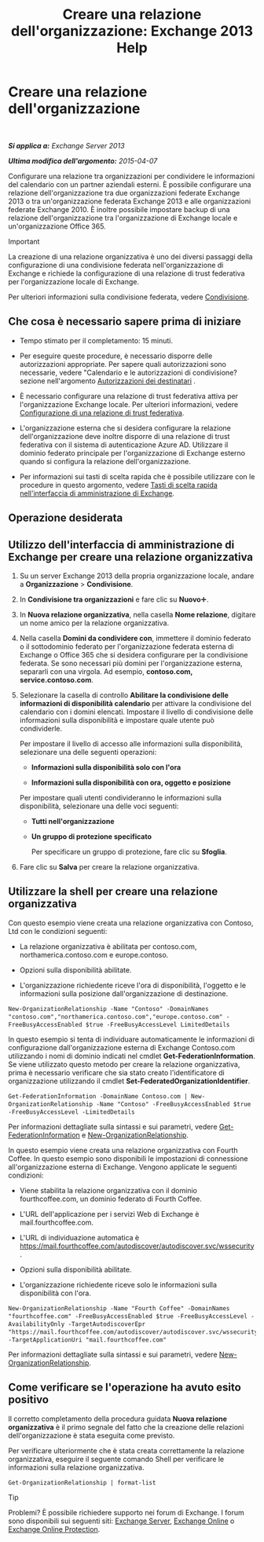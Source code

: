﻿---
title: "Creare una relazione dell'organizzazione: Exchange 2013 Help"
TOCTitle: Creare una relazione dell'organizzazione
ms:assetid: 5ea61b96-c8ca-44fc-b8b5-ca4341af36a6
ms:mtpsurl: https://technet.microsoft.com/it-it/library/JJ657451(v=EXCHG.150)
ms:contentKeyID: 50480725
ms.date: 05/22/2018
mtps_version: v=EXCHG.150
ms.translationtype: MT
---

# Creare una relazione dell'organizzazione

 

_**Si applica a:** Exchange Server 2013_

_**Ultima modifica dell'argomento:** 2015-04-07_

Configurare una relazione tra organizzazioni per condividere le informazioni del calendario con un partner aziendali esterni. È possibile configurare una relazione dell'organizzazione tra due organizzazioni federate Exchange 2013 o tra un'organizzazione federata Exchange 2013 e alle organizzazioni federate Exchange 2010. È inoltre possibile impostare backup di una relazione dell'organizzazione tra l'organizzazione di Exchange locale e un'organizzazione Office 365.


> [!IMPORTANT]
> La creazione di una relazione organizzativa è uno dei diversi passaggi della configurazione di una condivisione federata nell'organizzazione di Exchange e richiede la configurazione di una relazione di trust federativa per l'organizzazione locale di Exchange.



Per ulteriori informazioni sulla condivisione federata, vedere [Condivisione](sharing-exchange-2013-help.md).

## Che cosa è necessario sapere prima di iniziare

  - Tempo stimato per il completamento: 15 minuti.

  - Per eseguire queste procedure, è necessario disporre delle autorizzazioni appropriate. Per sapere quali autorizzazioni sono necessarie, vedere "Calendario e le autorizzazioni di condivisione? sezione nell'argomento [Autorizzazioni dei destinatari](recipients-permissions-exchange-2013-help.md) .

  - È necessario configurare una relazione di trust federativa attiva per l'organizzazione Exchange locale. Per ulteriori informazioni, vedere [Configurazione di una relazione di trust federativa](configure-a-federation-trust-exchange-2013-help.md).

  - L'organizzazione esterna che si desidera configurare la relazione dell'organizzazione deve inoltre disporre di una relazione di trust federativa con il sistema di autenticazione Azure AD. Utilizzare il dominio federato principale per l'organizzazione di Exchange esterno quando si configura la relazione dell'organizzazione.

  - Per informazioni sui tasti di scelta rapida che è possibile utilizzare con le procedure in questo argomento, vedere [Tasti di scelta rapida nell'interfaccia di amministrazione di Exchange](keyboard-shortcuts-in-the-exchange-admin-center-exchange-online-protection-help.md).

## Operazione desiderata

## Utilizzo dell'interfaccia di amministrazione di Exchange per creare una relazione organizzativa

1.  Su un server Exchange 2013 della propria organizzazione locale, andare a **Organizzazione** \> **Condivisione**.

2.  In **Condivisione tra organizzazioni** e fare clic su **Nuovo**![Icona Aggiungi](images/JJ218640.c1e75329-d6d7-4073-a27d-498590bbb558(EXCHG.150).gif "Icona Aggiungi").

3.  In **Nuova relazione organizzativa**, nella casella **Nome relazione**, digitare un nome amico per la relazione organizzativa.

4.  Nella casella **Domini da condividere con**, immettere il dominio federato o il sottodominio federato per l'organizzazione federata esterna di Exchange o Office 365 che si desidera configurare per la condivisione federata. Se sono necessari più domini per l'organizzazione esterna, separarli con una virgola. Ad esempio, **contoso.com, service.contoso.com**.

5.  Selezionare la casella di controllo **Abilitare la condivisione delle informazioni di disponibilità calendario** per attivare la condivisione del calendario con i domini elencati. Impostare il livello di condivisione delle informazioni sulla disponibilità e impostare quale utente può condividerle.
    
    Per impostare il livello di accesso alle informazioni sulla disponibilità, selezionare una delle seguenti operazioni:
    
      - **Informazioni sulla disponibilità solo con l'ora**
    
      - **Informazioni sulla disponibilità con ora, oggetto e posizione**
    
    Per impostare quali utenti condivideranno le informazioni sulla disponibilità, selezionare una delle voci seguenti:
    
      - **Tutti nell'organizzazione**
    
      - **Un gruppo di protezione specificato**
        
        Per specificare un gruppo di protezione, fare clic su **Sfoglia**.

6.  Fare clic su **Salva** per creare la relazione organizzativa.

## Utilizzare la shell per creare una relazione organizzativa

Con questo esempio viene creata una relazione organizzativa con Contoso, Ltd con le condizioni seguenti:

  - La relazione organizzativa è abilitata per contoso.com, northamerica.contoso.com e europe.contoso.

  - Opzioni sulla disponibilità abilitate.

  - L'organizzazione richiedente riceve l'ora di disponibilità, l'oggetto e le informazioni sulla posizione dall'organizzazione di destinazione.

<!-- end list -->

    New-OrganizationRelationship -Name "Contoso" -DomainNames "contoso.com","northamerica.contoso.com","europe.contoso.com" -FreeBusyAccessEnabled $true -FreeBusyAccessLevel LimitedDetails

In questo esempio si tenta di individuare automaticamente le informazioni di configurazione dall'organizzazione esterna di Exchange Contoso.com utilizzando i nomi di dominio indicati nel cmdlet **Get-FederationInformation**. Se viene utilizzato questo metodo per creare la relazione organizzativa, prima è necessario verificare che sia stato creato l'identificatore di organizzazione utilizzando il cmdlet **Set-FederatedOrganizationIdentifier**.

    Get-FederationInformation -DomainName Contoso.com | New-OrganizationRelationship -Name "Contoso" -FreeBusyAccessEnabled $true -FreeBusyAccessLevel -LimitedDetails

Per informazioni dettagliate sulla sintassi e sui parametri, vedere [Get-FederationInformation](https://technet.microsoft.com/it-it/library/dd351221\(v=exchg.150\)) e [New-OrganizationRelationship](https://technet.microsoft.com/it-it/library/ee332357\(v=exchg.150\)).

In questo esempio viene creata una relazione organizzativa con Fourth Coffee. In questo esempio sono disponibili le impostazioni di connessione all'organizzazione esterna di Exchange. Vengono applicate le seguenti condizioni:

  - Viene stabilita la relazione organizzativa con il dominio fourthcoffee.com, un dominio federato di Fourth Coffee.

  - L'URL dell'applicazione per i servizi Web di Exchange è mail.fourthcoffee.com.

  - L'URL di individuazione automatica è https://mail.fourthcoffee.com/autodiscover/autodiscover.svc/wssecurity.

  - Opzioni sulla disponibilità abilitate.

  - L'organizzazione richiedente riceve solo le informazioni sulla disponibilità con l'ora.

<!-- end list -->

    New-OrganizationRelationship -Name "Fourth Coffee" -DomainNames "fourthcoffee.com" -FreeBusyAccessEnabled $true -FreeBusyAccessLevel -AvailabilityOnly -TargetAutodiscoverEpr "https://mail.fourthcoffee.com/autodiscover/autodiscover.svc/wssecurity" -TargetApplicationUri "mail.fourthcoffee.com"

Per informazioni dettagliate sulla sintassi e sui parametri, vedere [New-OrganizationRelationship](https://technet.microsoft.com/it-it/library/ee332357\(v=exchg.150\)).

## Come verificare se l'operazione ha avuto esito positivo

Il corretto completamento della procedura guidata **Nuova relazione organizzativa** è il primo segnale del fatto che la creazione delle relazioni dell'organizzazione è stata eseguita come previsto.

Per verificare ulteriormente che è stata creata correttamente la relazione organizzativa, eseguire il seguente comando Shell per verificare le informazioni sulla relazione organizzativa.

    Get-OrganizationRelationship | format-list


> [!TIP]
> Problemi? È possibile richiedere supporto nei forum di Exchange. I forum sono disponibili sui seguenti siti: <A href="https://go.microsoft.com/fwlink/p/?linkid=60612">Exchange Server</A>, <A href="https://go.microsoft.com/fwlink/p/?linkid=267542">Exchange Online</A> o <A href="https://go.microsoft.com/fwlink/p/?linkid=285351">Exchange Online Protection</A>.


